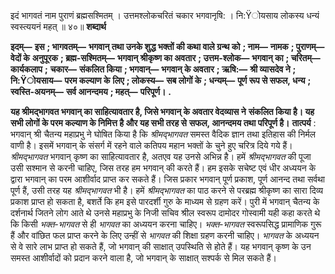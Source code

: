  

इदं भागवतं नाम पुराणं ब्रह्मसश्मितम् । उत्तमश्लोकचरितं चकार भगवानृषि: । नि:Ÿोयसाय लोकस्य धन्यं स्वस्त्ययनं महत् ॥ ४०॥ **शब्दार्थ** 

**इदम्—** **इस** **; भागवतम्—** **भगवान् तथा उनके शुद्ध भक्तों की कथा वाले ग्रन्थ को** **; नाम—** **नामक** **; पुराणम्—** **वेदों के** **अनुपूरक** **; ब्रह्म-सश्मितम्—** **भगवान् श्रीकृष्ण का अवतार** **; उत्तम-श्लोक—** **भगवान् का** **; चरितम्—** **कार्यकलाप** **;** **चकार—** **संकलित किया** **; भगवान्—** **भगवान् के अवतार** **; ऋषि:—** **श्री व्यासदेव ने** **; नि:Ÿोयसाय—** **परम कल्याण के** **लिए** **; लोकस्य—** **सब लोगों के** **; धन्यम्—** **पूर्ण रूप से सफल, धन्य** **; स्वस्ति-अयनम्—** **सर्व आनन्दमय** **; महत्—** **परिपूर्ण।** **.** 

**यह श्रीमद्भागवत भगवान् का साहित्यावतार है, जिसे भगवान् के अवतार वेदव्यास ने** **संकलित किया है। यह सभी लोगों के परम कल्याण के निमित्त है और यह सभी तरह से** **सफल, आनन्दमय तथा परिपूर्ण है।** **तात्पर्य** : भगवान् श्री चैतन्य महाप्रभु ने घोषित किया है कि *श्रीमद्भागवत* समस्त वैदिक ज्ञान तथा इतिहास की निर्मल वाणी है। इसमें भगवान् के संसर्ग में रहने वाले कतिपय महान भक्तों के चुने हुए चरित्र दिये गये हैं। *श्रीमद्भागवत* भगवान् कृष्ण का साहित्यावतार है, अतएव यह उनसे अभिन्न है। हमें *श्रीमद्भागवत* की पूजा उसी सश्मान से करनी चाहिए, जिस तरह हम भगवान् की करते हैं। हम इसके सचेष्ट एवं धीर अध्ययन के द्वारा भगवान् का परम आशीर्वाद प्राप्त कर सकते हैं। जिस प्रकार भगवान् पूर्ण प्रकाश, पूर्ण आनन्द तथा सर्वथा पूर्ण हैं, उसी तरह यह *श्रीमद्भागवत* भी है। हमें *श्रीमद्भागवत* का पाठ करने से परब्रह्म श्रीकृष्ण का सारा दिव्य प्रकाश प्राप्त हो सकता है, बशर्ते कि हम इसे पारदर्शी गुरु के माध्यम से ग्रहण करें। पुरी में भगवान् चैतन्य के दर्शनार्थ जितने लोग आते थे उनसे महाप्रभु के निजी सचिव श्रील स्वरूप दामोदर गोस्वामी यही कहा करते थे कि किसी *भक्त-भागवत* से ही *भागवत* का अध्ययन करना चाहिए। *भक्त-भागवत* स्वरूपसिद्ध प्रामाणिक गुरू हैं और वांछित फल प्राप्त करने के लिए उन्हीं से *भागवत* की शिक्षा ग्रहण करनी चाहिए। *भागवत* के अध्ययन से वे सारे लाभ प्राप्त हो सकते हैं, जो भगवान् की साक्षात् उपस्थिति से होते हैं। यह भगवान् कृष्ण के उन समस्त आशीर्वादों को प्रदान करने वाला है, जो भगवान् के साक्षात् सश्पर्क से मिल सकते हैं। 